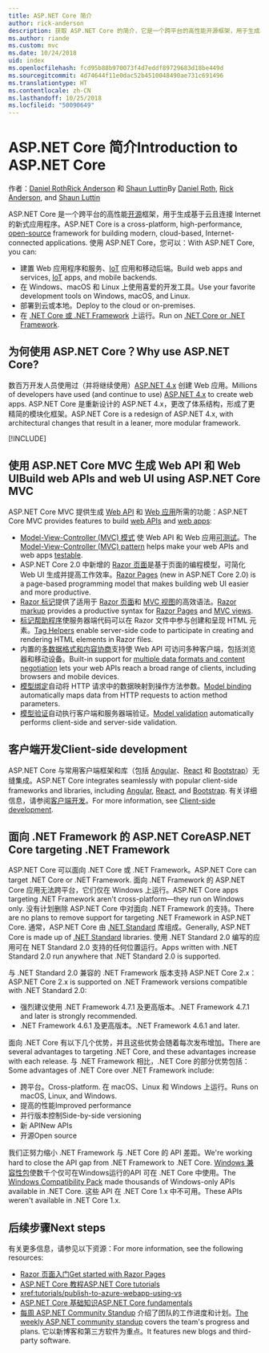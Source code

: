 ```yaml
---
title: ASP.NET Core 简介
author: rick-anderson
description: 获取 ASP.NET Core 的简介，它是一个跨平台的高性能开源框架，用于生成基于云且连接 Internet 的新式应用程序。
ms.author: riande
ms.custom: mvc
ms.date: 10/24/2018
uid: index
ms.openlocfilehash: fcd95b88b970073f4d7eddf89729683d18be449d
ms.sourcegitcommit: 4d74644f11e0dac52b4510048490ae731c691496
ms.translationtype: HT
ms.contentlocale: zh-CN
ms.lasthandoff: 10/25/2018
ms.locfileid: "50090649"
---
```

# <a name="introduction-to-aspnet-core"></a><span data-ttu-id="28e48-103">ASP.NET Core 简介</span><span class="sxs-lookup"><span data-stu-id="28e48-103">Introduction to ASP.NET Core</span></span>

<span data-ttu-id="28e48-104">作者：[Daniel Roth](https://github.com/danroth27)[Rick Anderson](https://twitter.com/RickAndMSFT) 和 [Shaun Luttin](https://twitter.com/dicshaunary)</span><span class="sxs-lookup"><span data-stu-id="28e48-104">By [Daniel Roth](https://github.com/danroth27), [Rick Anderson](https://twitter.com/RickAndMSFT), and [Shaun Luttin](https://twitter.com/dicshaunary)</span></span>

<span data-ttu-id="28e48-105">ASP.NET Core 是一个跨平台的高性能[开源](https://github.com/aspnet/home)框架，用于生成基于云且连接 Internet 的新式应用程序。</span><span class="sxs-lookup"><span data-stu-id="28e48-105">ASP.NET Core is a cross-platform, high-performance, [open-source](https://github.com/aspnet/home) framework for building modern, cloud-based, Internet-connected applications.</span></span> <span data-ttu-id="28e48-106">使用 ASP.NET Core，您可以：</span><span class="sxs-lookup"><span data-stu-id="28e48-106">With ASP.NET Core, you can:</span></span>

* <span data-ttu-id="28e48-107">建置 Web 应用程序和服务、[IoT](https://www.microsoft.com/internet-of-things/) 应用和移动后端。</span><span class="sxs-lookup"><span data-stu-id="28e48-107">Build web apps and services, [IoT](https://www.microsoft.com/internet-of-things/) apps, and mobile backends.</span></span>
* <span data-ttu-id="28e48-108">在 Windows、macOS 和 Linux 上使用喜爱的开发工具。</span><span class="sxs-lookup"><span data-stu-id="28e48-108">Use your favorite development tools on Windows, macOS, and Linux.</span></span>
* <span data-ttu-id="28e48-109">部署到云或本地。</span><span class="sxs-lookup"><span data-stu-id="28e48-109">Deploy to the cloud or on-premises.</span></span>
* <span data-ttu-id="28e48-110">在 [.NET Core 或 .NET Framework](/dotnet/articles/standard/choosing-core-framework-server) 上运行。</span><span class="sxs-lookup"><span data-stu-id="28e48-110">Run on [.NET Core or .NET Framework](/dotnet/articles/standard/choosing-core-framework-server).</span></span>

## <a name="why-use-aspnet-core"></a><span data-ttu-id="28e48-111">为何使用 ASP.NET Core？</span><span class="sxs-lookup"><span data-stu-id="28e48-111">Why use ASP.NET Core?</span></span>

<span data-ttu-id="28e48-112">数百万开发人员使用过（并将继续使用）[ASP.NET 4.x](/aspnet/overview) 创建 Web 应用。</span><span class="sxs-lookup"><span data-stu-id="28e48-112">Millions of developers have used (and continue to use) [ASP.NET 4.x](/aspnet/overview) to create web apps.</span></span> <span data-ttu-id="28e48-113">ASP.NET Core 是重新设计的 ASP.NET 4.x，更改了体系结构，形成了更精简的模块化框架。</span><span class="sxs-lookup"><span data-stu-id="28e48-113">ASP.NET Core is a redesign of ASP.NET 4.x, with architectural changes that result in a leaner, more modular framework.</span></span>

[!INCLUDE[](~/includes/benefits.md)]

## <a name="build-web-apis-and-web-ui-using-aspnet-core-mvc"></a><span data-ttu-id="28e48-114">使用 ASP.NET Core MVC 生成 Web API 和 Web UI</span><span class="sxs-lookup"><span data-stu-id="28e48-114">Build web APIs and web UI using ASP.NET Core MVC</span></span>

<span data-ttu-id="28e48-115">ASP.NET Core MVC 提供生成 [Web API](xref:tutorials/index#build-web-apis) 和 [Web 应用](xref:tutorials/index#build-web-apps)所需的功能：</span><span class="sxs-lookup"><span data-stu-id="28e48-115">ASP.NET Core MVC provides features to build [web APIs](xref:tutorials/index#build-web-apis) and [web apps](xref:tutorials/index#build-web-apps):</span></span>

* <span data-ttu-id="28e48-116">[Model-View-Controller (MVC) 模式](xref:mvc/overview) 使 Web API 和 Web 应用[可测试](xref:test/index)。</span><span class="sxs-lookup"><span data-stu-id="28e48-116">The [Model-View-Controller (MVC) pattern](xref:mvc/overview) helps make your web APIs and web apps [testable](xref:test/index).</span></span>
* <span data-ttu-id="28e48-117">ASP.NET Core 2.0 中新增的 [Razor 页面](xref:razor-pages/index)是基于页面的编程模型，可简化 Web UI 生成并提高工作效率。</span><span class="sxs-lookup"><span data-stu-id="28e48-117">[Razor Pages](xref:razor-pages/index) (new in ASP.NET Core 2.0) is a page-based programming model that makes building web UI easier and more productive.</span></span>
* <span data-ttu-id="28e48-118">[Razor 标记](xref:mvc/views/razor)提供了适用于 [Razor 页面](xref:razor-pages/index)和 [MVC 视图](xref:mvc/views/overview)的高效语法。</span><span class="sxs-lookup"><span data-stu-id="28e48-118">[Razor markup](xref:mvc/views/razor) provides a productive syntax for [Razor Pages](xref:razor-pages/index) and [MVC views](xref:mvc/views/overview).</span></span>
* <span data-ttu-id="28e48-119">[标记帮助程序](xref:mvc/views/tag-helpers/intro)使服务器端代码可以在 Razor 文件中参与创建和呈现 HTML 元素。</span><span class="sxs-lookup"><span data-stu-id="28e48-119">[Tag Helpers](xref:mvc/views/tag-helpers/intro) enable server-side code to participate in creating and rendering HTML elements in Razor files.</span></span>
* <span data-ttu-id="28e48-120">内置的[多数据格式和内容协商](xref:web-api/advanced/formatting)支持使 Web API 可访问多种客户端，包括浏览器和移动设备。</span><span class="sxs-lookup"><span data-stu-id="28e48-120">Built-in support for [multiple data formats and content negotiation](xref:web-api/advanced/formatting) lets your web APIs reach a broad range of clients, including browsers and mobile devices.</span></span>
* <span data-ttu-id="28e48-121">[模型绑定](xref:mvc/models/model-binding)自动将 HTTP 请求中的数据映射到操作方法参数。</span><span class="sxs-lookup"><span data-stu-id="28e48-121">[Model binding](xref:mvc/models/model-binding) automatically maps data from HTTP requests to action method parameters.</span></span>
* <span data-ttu-id="28e48-122">[模型验证](xref:mvc/models/validation)自动执行客户端和服务器端验证。</span><span class="sxs-lookup"><span data-stu-id="28e48-122">[Model validation](xref:mvc/models/validation) automatically performs client-side and server-side validation.</span></span>

## <a name="client-side-development"></a><span data-ttu-id="28e48-123">客户端开发</span><span class="sxs-lookup"><span data-stu-id="28e48-123">Client-side development</span></span>

<span data-ttu-id="28e48-124">ASP.NET Core 与常用客户端框架和库（包括 [Angular](xref:spa/angular)、[React](xref:spa/react) 和 [Bootstrap](https://getbootstrap.com/)）无缝集成。</span><span class="sxs-lookup"><span data-stu-id="28e48-124">ASP.NET Core integrates seamlessly with popular client-side frameworks and libraries, including [Angular](xref:spa/angular), [React](xref:spa/react), and [Bootstrap](https://getbootstrap.com/).</span></span> <span data-ttu-id="28e48-125">有关详细信息，请参阅[客户端开发](xref:client-side/index)。</span><span class="sxs-lookup"><span data-stu-id="28e48-125">For more information, see [Client-side development](xref:client-side/index).</span></span>

<a name="target-framework"></a>

## <a name="aspnet-core-targeting-net-framework"></a><span data-ttu-id="28e48-126">面向 .NET Framework 的 ASP.NET Core</span><span class="sxs-lookup"><span data-stu-id="28e48-126">ASP.NET Core targeting .NET Framework</span></span>

<span data-ttu-id="28e48-127">ASP.NET Core 可以面向 .NET Core 或 .NET Framework。</span><span class="sxs-lookup"><span data-stu-id="28e48-127">ASP.NET Core can target .NET Core or .NET Framework.</span></span> <span data-ttu-id="28e48-128">面向 .NET Framework 的 ASP.NET Core 应用无法跨平台，它们仅在 Windows 上运行。</span><span class="sxs-lookup"><span data-stu-id="28e48-128">ASP.NET Core apps targeting .NET Framework aren't cross-platform&mdash;they run on Windows only.</span></span> <span data-ttu-id="28e48-129">没有计划删除 ASP.NET Core 中对面向 .NET Framework 的支持。</span><span class="sxs-lookup"><span data-stu-id="28e48-129">There are no plans to remove support for targeting .NET Framework in ASP.NET Core.</span></span> <span data-ttu-id="28e48-130">通常，ASP.NET Core 由 [.NET Standard](/dotnet/standard/net-standard) 库组成。</span><span class="sxs-lookup"><span data-stu-id="28e48-130">Generally, ASP.NET Core is made up of [.NET Standard](/dotnet/standard/net-standard) libraries.</span></span> <span data-ttu-id="28e48-131">使用 .NET Standard 2.0 编写的应用可在 NET Standard 2.0 支持的任何位置运行。</span><span class="sxs-lookup"><span data-stu-id="28e48-131">Apps written with .NET Standard 2.0 run anywhere that .NET Standard 2.0 is supported.</span></span>

<span data-ttu-id="28e48-132">与 .NET Standard 2.0 兼容的 .NET Framework 版本支持 ASP.NET Core 2.x：</span><span class="sxs-lookup"><span data-stu-id="28e48-132">ASP.NET Core 2.x is supported on .NET Framework versions compatible with .NET Standard 2.0:</span></span>

* <span data-ttu-id="28e48-133">强烈建议使用 .NET Framework 4.7.1 及更高版本。</span><span class="sxs-lookup"><span data-stu-id="28e48-133">.NET Framework 4.7.1 and later is strongly recommended.</span></span>
* <span data-ttu-id="28e48-134">.NET Framework 4.6.1 及更高版本。</span><span class="sxs-lookup"><span data-stu-id="28e48-134">.NET Framework 4.6.1 and later.</span></span>

<span data-ttu-id="28e48-135">面向 .NET Core 有以下几个优势，并且这些优势会随着每次发布增加。</span><span class="sxs-lookup"><span data-stu-id="28e48-135">There are several advantages to targeting .NET Core, and these advantages increase with each release.</span></span> <span data-ttu-id="28e48-136">与 .NET Framework 相比，.NET Core 的部分优势包括：</span><span class="sxs-lookup"><span data-stu-id="28e48-136">Some advantages of .NET Core over .NET Framework include:</span></span>

* <span data-ttu-id="28e48-137">跨平台。</span><span class="sxs-lookup"><span data-stu-id="28e48-137">Cross-platform.</span></span> <span data-ttu-id="28e48-138">在 macOS、Linux 和 Windows 上运行。</span><span class="sxs-lookup"><span data-stu-id="28e48-138">Runs on macOS, Linux, and Windows.</span></span>
* <span data-ttu-id="28e48-139">提高的性能</span><span class="sxs-lookup"><span data-stu-id="28e48-139">Improved performance</span></span>
* <span data-ttu-id="28e48-140">并行版本控制</span><span class="sxs-lookup"><span data-stu-id="28e48-140">Side-by-side versioning</span></span>
* <span data-ttu-id="28e48-141">新 API</span><span class="sxs-lookup"><span data-stu-id="28e48-141">New APIs</span></span>
* <span data-ttu-id="28e48-142">开源</span><span class="sxs-lookup"><span data-stu-id="28e48-142">Open source</span></span>

<span data-ttu-id="28e48-143">我们正努力缩小 .NET Framework 与 .NET Core 的 API 差距。</span><span class="sxs-lookup"><span data-stu-id="28e48-143">We're working hard to close the API gap from .NET Framework to .NET Core.</span></span> <span data-ttu-id="28e48-144">[Windows 兼容性包](/dotnet/core/porting/windows-compat-pack)使数千个仅可在Windows运行的API 可在 .NET Core 中使用。</span><span class="sxs-lookup"><span data-stu-id="28e48-144">The [Windows Compatibility Pack](/dotnet/core/porting/windows-compat-pack) made thousands of Windows-only APIs available in .NET Core.</span></span> <span data-ttu-id="28e48-145">这些 API 在 .NET Core 1.x 中不可用。</span><span class="sxs-lookup"><span data-stu-id="28e48-145">These APIs weren't available in .NET Core 1.x.</span></span>

## <a name="next-steps"></a><span data-ttu-id="28e48-146">后续步骤</span><span class="sxs-lookup"><span data-stu-id="28e48-146">Next steps</span></span>

<span data-ttu-id="28e48-147">有关更多信息，请参见以下资源：</span><span class="sxs-lookup"><span data-stu-id="28e48-147">For more information, see the following resources:</span></span>

* [<span data-ttu-id="28e48-148">Razor 页面入门</span><span class="sxs-lookup"><span data-stu-id="28e48-148">Get started with Razor Pages</span></span>](xref:tutorials/razor-pages/razor-pages-start)
* [<span data-ttu-id="28e48-149">ASP.NET Core 教程</span><span class="sxs-lookup"><span data-stu-id="28e48-149">ASP.NET Core tutorials</span></span>](xref:tutorials/index)
* <xref:tutorials/publish-to-azure-webapp-using-vs>
* [<span data-ttu-id="28e48-150">ASP.NET Core 基础知识</span><span class="sxs-lookup"><span data-stu-id="28e48-150">ASP.NET Core fundamentals</span></span>](xref:fundamentals/index)
* <span data-ttu-id="28e48-151">[每周 ASP.NET Community Standup](https://live.asp.net/) 介绍了团队的工作进度和计划。</span><span class="sxs-lookup"><span data-stu-id="28e48-151">[The weekly ASP.NET community standup](https://live.asp.net/) covers the team's progress and plans.</span></span> <span data-ttu-id="28e48-152">它以新博客和第三方软件为重点。</span><span class="sxs-lookup"><span data-stu-id="28e48-152">It features new blogs and third-party software.</span></span>
